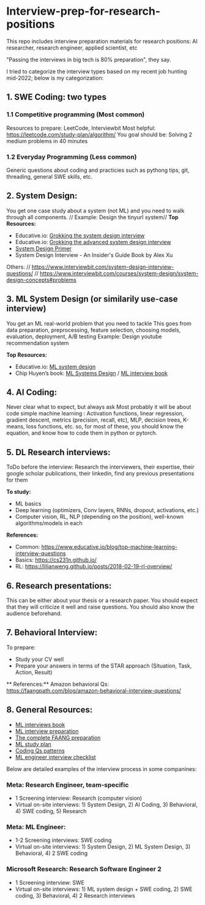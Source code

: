 # Interview-prep-for-research-positions

This repo includes interview preparation materials for research positions: AI researcher, research engineer, applied scientist, etc

"Passing the interviews in big tech is 80% preparation", they say.

I tried to categorize the interview types based on my recent job hunting mid-2022; below is my categorization:

## 1. SWE Coding: two types
### 1.1 Competitive programming (Most common)
Resources to prepare: LeetCode, Interviewbit
Most helpful: https://leetcode.com/study-plan/algorithm/ 
You goal should be: Solving 2 medium problems in 40 minutes


### 1.2 Everyday Programming (Less common)
Generic questions about coding and practicies such as pythong tips, git, threading, general SWE skills, etc.

## 2. System Design:
You get one case study about a system (not ML) and you need to walk through all components. //
Example: Design the tinyurl system//
**Top Resources:**
- Educative.io: [Grokking the system design interview](https://www.educative.io/courses/grokking-the-system-design-interview)
- Educative.io: [Grokking the advanced system design interview](https://www.educative.io/courses/grokking-adv-system-design-intvw)
- [System Design Primer](https://github.com/donnemartin/system-design-primer#system-design-topics-start-here)
- System Design Interview - An Insider's Guide Book by Alex Xu

Others: //
https://www.interviewbit.com/system-design-interview-questions/ //
https://www.interviewbit.com/courses/system-design/system-design-concepts#problems 

## 3. ML System Design (or similarily use-case interview)
You get an ML real-world problem that you need to tackle
This goes from data preparation, preprocessing, feature selection, choosing models, evaluation, deployment, A/B testing
Example: Design youtube recommendation system

**Top Resources:**
- Educative.io: [ML system design](https://www.educative.io/courses/machine-learning-system-design)
- Chip Huyen’s book: [ML Systems Design](https://huyenchip.com/machine-learning-systems-design/toc.html) / [ML interview book](https://huyenchip.com/ml-interviews-book/)


## 4. AI Coding:
Never clear what to expect, but always ask
Most probably it will be about code simple machine learning : Activation functions, linear regression, gradient descent, metrics (precision, recall, etc), MLP, decision trees, K-means, loss functions, etc. so, for most of these, you should know the equation, and know how to code them in python or pytorch.

## 5. DL Research interviews:
ToDo before the interview: Research the interviewers, their expertise, their google scholar publications, their linkedin, find any previous presentations for them

**To study:**
- ML basics
- Deep learning (optimizers, Conv layers, RNNs, dropout, activations, etc.)
- Computer vision, RL, NLP (depending on the position), well-known algorithms/models in each

**References:**
- Common: https://www.educative.io/blog/top-machine-learning-interview-questions 
- Basics: https://cs231n.github.io/ 
- RL: https://lilianweng.github.io/posts/2018-02-19-rl-overview/ 

## 6. Research presentations: 
This can be either about your thesis or a research paper. You should expect that they will criticize it well and raise questions. You should also know the audience beforehand.

## 7. Behavioral Interview:
To prepare: 
- Study your CV well
- Prepare your answers in terms of the STAR approach (Situation, Task, Action, Result)

** References:**
Amazon behavioral Qs: https://faangpath.com/blog/amazon-behavioral-interview-questions/ 


## 8. General Resources:
- [ML interviews book](https://huyenchip.com/ml-interviews-book/)
- [ML interview preparation](https://github.com/meagmohit/ml-quant-interview-prep)
- [The complete FAANG preparation](https://github.com/AkashSingh3031/The-Complete-FAANG-Preparation)
- [ML study plan](https://github.com/khangich/machine-learning-interview)
- [Coding Qs patterns](https://hackernoon.com/14-patterns-to-ace-any-coding-interview-question-c5bb3357f6ed)
- [ML engineer interview checklist](https://mlengineer.io/machine-learning-engineer-onsite-interview-one-week-checklist-cfd19d57fa02)


Below are detailed examples of the interview process in some companines:
### Meta: Research Engineer, team-specific
- 1 Screening interview: Research (computer vision)
- Virtual on-site interviews: 1) System Design, 2) AI Coding, 3) Behavioral, 4) SWE coding, 5) Research

### Meta: ML Engineer:
- 1-2 Screening interviews: SWE coding
- Virtual on-site interviews: 1) System Design, 2) ML System Design, 3) Behavioral, 4) 2 SWE coding

### Microsoft Research: Research Software Engineer 2
- 1 Screening interview: SWE
- Virtual on-site interviews: 1) ML system design + SWE coding, 2) SWE coding, 3) Behavioral, 4) 2 Research interviews
